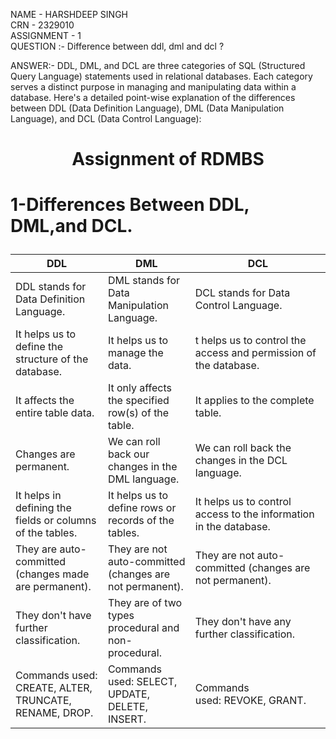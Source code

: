 NAME - HARSHDEEP SINGH
<br>CRN - 2329010
<br>ASSIGNMENT - 1
<br>QUESTION :- Difference between ddl, dml and dcl ?

ANSWER:- DDL, DML, and DCL are three categories of SQL (Structured Query Language) statements used in relational databases. Each category serves a distinct purpose in managing and manipulating data within a database. Here's a detailed point-wise explanation of the differences between DDL (Data Definition Language), DML (Data Manipulation Language), and DCL (Data Control Language):

# <p align="center">Assignment of RDMBS</p>
# <p align="left">1-Differences Between DDL, DML,and DCL.</p>

DDL | DML | DCL
|---|---|---|
DDL stands for Data Definition Language.|DML stands for Data Manipulation Language.|DCL stands for Data Control Language.
It helps us to define the structure of the database.|It helps us to manage the data.|t helps us to control the access and permission of the database.
It affects the entire table data.|It only affects the specified row(s) of the table.|It applies to the complete table.
Changes are permanent.|We can roll back our changes in the DML language.|We can roll back the changes in the DCL language.
It helps in defining the fields or columns of the tables.|It helps us to define rows or records of the tables.|It helps us to control access to the information in the database.
They are auto-committed (changes made are permanent).|They are not auto-committed (changes are not permanent).|They are not auto-committed (changes are not permanent). 
They don't have further classification.|They are of two types procedural and non-procedural.|They don't have any further classification.
Commands used: CREATE, ALTER, TRUNCATE, RENAME, DROP.|Commands used: SELECT, UPDATE, DELETE, INSERT.|Commands used: REVOKE, GRANT.
